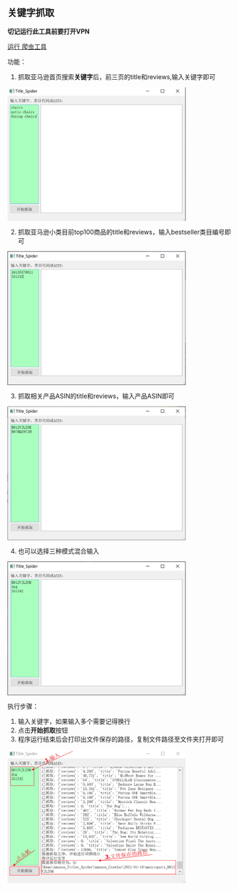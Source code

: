 ## 关键字抓取

  **切记运行此工具前要打开VPN**

[运行 爬虫工具](Amazon_Crawler/main.py)

功能：
1. 抓取亚马逊首页搜索**关键字**后，前三页的title和reviews,输入关键字即可

<img src="ScreenShot/keyword.png" width = "400" height = "300" alt="bestseller" align=center />

2. 抓取亚马逊小类目前top100商品的title和reviews，输入bestseller类目编号即可
   
<img src="ScreenShot/bestseller.png" width = "400" height = "300" alt="bestseller" align=center />

3. 抓取相关产品ASIN的title和reviews，输入产品ASIN即可

<img src="ScreenShot/ASIN.png" width = "400" height = "300" alt="ASIN" align=center />

4. 也可以选择三种模式混合输入

<img src="ScreenShot/all.png" width = "400" height = "300" alt="all" align=center />


执行步骤：

1. 输入关键字，如果输入多个需要记得换行
2. 点击**开始抓取**按钮
3. 程序运行结束后会打印出文件保存的路径，复制文件路径至文件夹打开即可
   
<img src="ScreenShot/operation.png" width = "400" height = "300" alt="operation" align=center />
